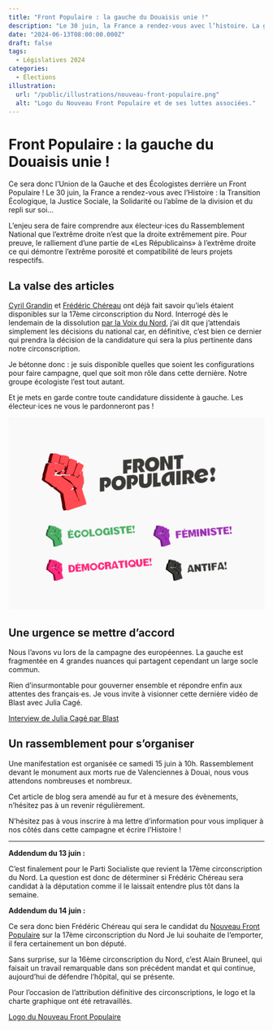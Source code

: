 ```yaml
---
title: "Front Populaire : la gauche du Douaisis unie !"
description: "Le 30 juin, la France a rendez-vous avec l’histoire. La gauche doit enthousiasmer pour mettre le RN en déroute."
date: "2024-06-13T08:00:00.000Z"
draft: false
tags:
  - Législatives 2024
categories:
  - Élections
illustration:
  url: "/public/illustrations/nouveau-front-populaire.png"
  alt: "Logo du Nouveau Front Populaire et de ses luttes associées."
---
```


# Front Populaire : la gauche du Douaisis unie !

Ce sera donc l’Union de la Gauche et des Écologistes derrière un Front Populaire ! Le 30 juin, la France a rendez-vous avec l’Histoire : la Transition Écologique, la Justice Sociale, la Solidarité ou l’abîme de la division et du repli sur soi…

L’enjeu sera de faire comprendre aux électeur⋅ices du Rassemblement National que l’extrême droite n’est que la droite extrêmement pire. Pour preuve, le ralliement d’une partie de «Les Républicains» à l’extrême droite ce qui démontre l’extrême porosité et compatibilité de leurs projets respectifs.

## La valse des articles

[Cyril Grandin](https://www.lobservateur.fr/nord-lfi-cyril-grandin-front-populaire-17e/) et [Frédéric Chéreau](https://www.lavoixdunord.fr/1472082/article/2024-06-12/legislatives-frederic-chereau-en-premiere-ligne-une-hypothese-parmi-d-autres) ont déjà fait savoir qu’iels étaient disponibles sur la 17ème circonscription du Nord. Interrogé dès le lendemain de la dissolution [par la Voix du Nord](https://www.lavoixdunord.fr/1471498/article/2024-06-10/qui-peut-entraver-la-marche-en-avant-du-rassemblement-national-dans-la-17e), j’ai dit que j’attendais simplement les décisions du national car, en définitive, c’est bien ce dernier qui prendra la décision de la candidature qui sera la plus pertinente dans notre circonscription.

Je bétonne donc : je suis disponible quelles que soient les configurations pour faire campagne, quel que soit mon rôle dans cette dernière. Notre groupe écologiste l’est tout autant.

Et je mets en garde contre toute candidature dissidente à gauche. Les électeur⋅ices ne vous le pardonneront pas !

![Logo du Front Populaire et de ses luttes associées](/public/illustrations/front-populaire.png)

## Une urgence se mettre d’accord

Nous l’avons vu lors de la campagne des européennes. La gauche est fragmentée en 4 grandes nuances qui partagent cependant un large socle commun.

Rien d’insurmontable pour gouverner ensemble et répondre enfin aux attentes des français⋅es. Je vous invite à visionner cette dernière vidéo de Blast avec Julia Cagé.

[Interview de Julia Cagé par Blast](https://www.youtube.com/watch?v=VcSXtocODIA "📺 Voir la vidéo")

## Un rassemblement pour s’organiser

Une manifestation est organisée ce samedi 15 juin à 10h. Rassemblement devant le monument aux morts rue de Valenciennes à Douai, nous vous attendons nombreuses et nombreux.

Cet article de blog sera amendé au fur et à mesure des évènements, n’hésitez pas à un revenir régulièrement.

N’hésitez pas à vous inscrire à ma lettre d’information pour vous impliquer à nos côtés dans cette campagne et écrire l’Histoire !

---

**Addendum du 13 juin :**

C’est finalement pour le Parti Socialiste que revient la 17ème circonscription du Nord. La question est donc de déterminer si Frédéric Chéreau sera candidat à la députation comme il le laissait entendre plus tôt dans la semaine.

**Addendum du 14 juin :**

Ce sera donc bien Frédéric Chéreau qui sera le candidat du [Nouveau Front Populaire](https://www.nouveaufrontpopulaire.fr/) sur la 17ème circonscription du Nord Je lui souhaite de l’emporter, il fera certainement un bon député.

Sans surprise, sur la 16ème circonscription du Nord, c’est Alain Bruneel, qui faisait un travail remarquable dans son précédent mandat et qui continue, aujourd’hui de défendre l’hôpital, qui se présente.

Pour l’occasion de l’attribution définitive des circonscriptions, le logo et la charte graphique ont été retravaillés.

[Logo du Nouveau Front Populaire](/public//illustrations/nouveau-front-populaire.png)
